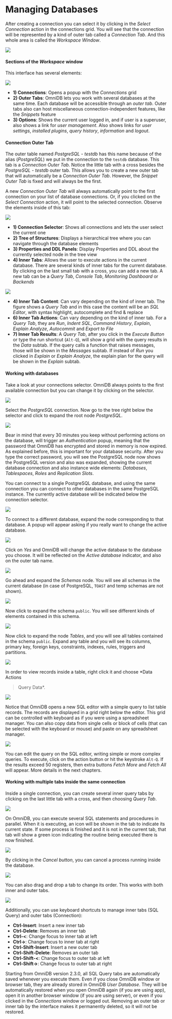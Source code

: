# Managing Databases

After creating a connection you can select it by clicking in the *Select
Connection* action in the connections grid. You will see that the connection
will be represented by a kind of outer tab called a *Connection Tab*. And this
whole area is called the *Workspace Window*.

![](https://raw.githubusercontent.com/OmniDB/doc/master/img/image_014.png)

#### Sections of the *Workspace* window

This interface has several elements:

![](https://raw.githubusercontent.com/OmniDB/doc/master/img/image_015.png)

- **1) Connections**: Opens a popup with the *Connections* grid
- **2) Outer Tabs**: OmniDB lets you work with several databases at the same
time. Each database will be accessible through an *outer tab*. Outer tabs also
can host miscellaneous connection-independent features, like the *Snippets*
feature
- **3) Options**: Shows the current user logged in, and if user is a superuser,
also shows a link for *user management*. Also shows links for *user settings*,
*installed plugins*, *query history*, *information* and *logout*.

#### Connection Outer Tab

The outer table named *PostgreSQL - testdb* has this name because of the alias
(*PostgreSQL*) we put in the connection to the `testdb` database. This tab is a
*Connection Outer Tab*. Notice the little tab with a cross besides the
*PostgreSQL - testdb* outer tab. This allows you to create a new outer tab that
will automatically be a *Connection Outer Tab*. However, the *Snippet Outer Tab*
is fixed and will always be the first.

A new *Connection Outer Tab* will always automatically point to the first
connection on your list of database connections. Or, if you clicked on the
*Select Connection* action, it will point to the selected connection. Observe
the elements inside of this tab:

![](https://raw.githubusercontent.com/OmniDB/doc/master/img/image_016.png)

- **1) Connection Selector**: Shows all connections and lets the user select the
current one
- **2) Tree of Structures**: Displays a hierarchical tree where you can navigate
through the database elements
- **3) Properties and DDL Panels**: Display Properties and DDL about the
currently selected node in the tree view
- **4) Inner Tabs**: Allows the user to execute actions in the current database.
There are several kinds of inner tabs for the current database. By clicking on
the last small tab with a cross, you can add a new tab. A new tab can be a
*Query Tab*, *Console Tab*, *Monitoring Dashboard* or *Backends*

![](https://raw.githubusercontent.com/OmniDB/doc/master/img/image_187.png)

- **4) Inner Tab Content**: Can vary depending on the kind of inner tab. The
figure shows a *Query Tab* and in this case the content will be an *SQL Editor*,
with syntax highlight, autocomplete and find & replace
- **6) Inner Tab Actions**: Can vary depending on the kind of inner tab. For a
*Query Tab*, they are *Run*, *Indent SQL*, *Command History*, *Explain*,
*Explain Analyze*, *Autocommit* and *Export to File*
- **7) Inner Tab Results**: A *Query Tab*, after you click in the *Execute
Button* or type the run shortcut (`Alt-Q`), will show a grid with the query
results in the *Data* subtab. If the query calls a function that raises
messages, those will be shown in the *Messages* subtab. If instead of *Run* you
clicked in *Explain* or *Explain Analyze*, the explain plan for the query will
be shown in the *Explain* subtab.

#### Working with databases

Take a look at your connections selector. OmniDB always points to the first
available connection but you can change it by clicking on the selector.

![](https://raw.githubusercontent.com/OmniDB/doc/master/img/image_017.png)

Select the *PostgreSQL* connection. Now go to the tree right below the selector
and click to expand the root node *PostgreSQL*.

![](https://raw.githubusercontent.com/OmniDB/doc/master/img/image_018.png)

Bear in mind that every 30 minutes you keep without performing actions on the
database, will trigger an *Authentication* popup, meaning that the password that
OmniDB has encrypted and stored in memory is now expired. As explained before,
this is important for your database security. After you type the correct
password, you will see the PostgreSQL node now shows the PostgreSQL version and
also was expanded, showing the current database connection and also instance
wide elements: *Databases*, *Tablespaces*, *Roles* and *Replication Slots*.

You can connect to a single PostgreSQL database, and using the same connection
you can connect to other databases in the same PostgreSQL instance. The
currently active database will be indicated below the connection selector.

![](https://raw.githubusercontent.com/OmniDB/doc/master/img/image_188.png)

To connect to a different database, expand the node corresponding to that
database. A popup will appear asking if you really want to change the active
database.

![](https://raw.githubusercontent.com/OmniDB/doc/master/img/image_189.png)

Click on *Yes* and OmniDB will change the active database to the database you
choose. It will be reflected on the *Active database* indicator, and also on
the outer tab name.

![](https://raw.githubusercontent.com/OmniDB/doc/master/img/image_190.png)

Go ahead and expand the *Schemas* node. You will see all schemas in the current
database (in case of PostgreSQL, `TOAST` and temp schemas are not shown).

![](https://raw.githubusercontent.com/OmniDB/doc/master/img/image_019.png)

Now click to expand the schema `public`. You will see different kinds of
elements contained in this schema.

![](https://raw.githubusercontent.com/OmniDB/doc/master/img/image_020.png)

Now click to expand the node *Tables*, and you will see all tables contained in
the schema `public`. Expand any table and you will see its columns, primary key,
foreign keys, constraints, indexes, rules, triggers and partitions.

![](https://raw.githubusercontent.com/OmniDB/doc/master/img/image_021.png)

In order to view records inside a table, right click it and choose *Data Actions
> Query Data*.

![](https://raw.githubusercontent.com/OmniDB/doc/master/img/image_022.png)

Notice that OmniDB opens a new SQL editor with a simple query to list table
records. The records are displayed in a grid right below the editor. This grid
can be controlled with keyboard as if you were using a spreadsheet manager. You
can also copy data from single cells or block of cells (that can be selected
with the keyboard or mouse) and paste on any spreadsheet manager.

![](https://raw.githubusercontent.com/OmniDB/doc/master/img/image_023.png)

You can edit the query on the SQL editor, writing simple or more complex
queries. To execute, click on the action button or hit the keystroke `Alt-Q`.
If the results exceed 50 registers, then extra buttons *Fetch More* and *Fetch
All* will appear. More details in the next chapters.

#### Working with multiple tabs inside the same connection

Inside a single connection, you can create several inner query tabs by clicking
on the last little tab with a cross, and then choosing *Query Tab*.

![](https://raw.githubusercontent.com/OmniDB/doc/master/img/image_024.png)

On OmniDB, you can execute several SQL statements and procedures in parallel.
When it is executing, an icon will be shown in the tab to indicate its current
state. If some process is finished and it is not in the current tab, that tab
will show a green icon indicating the routine being executed there is now
finished.

![](https://raw.githubusercontent.com/OmniDB/doc/master/img/image_025.png)

By clicking in the *Cancel button*, you can cancel a process running inside the
database.

![](https://raw.githubusercontent.com/OmniDB/doc/master/img/image_026.png)

You can also drag and drop a tab to change its order. This works with both inner
and outer tabs.

![](https://raw.githubusercontent.com/OmniDB/doc/master/img/image_027.png)

Additionally, you can use keyboard shortcuts to manage inner tabs (SQL Query)
and outer tabs (Connection):

- **Ctrl-Insert**: Insert a new inner tab
- **Ctrl-Delete**: Removes an inner tab
- **Ctrl-<**: Change focus to inner tab at left
- **Ctrl->**: Change focus to inner tab at right
- **Ctrl-Shift-Insert**: Insert a new outer tab
- **Ctrl-Shift-Delete**: Removes an outer tab
- **Ctrl-Shift-<**: Change focus to outer tab at left
- **Ctrl-Shift->**: Change focus to outer tab at right

Starting from OmniDB version 2.3.0, all SQL Query tabs are automatically saved
whenever you execute them. Even if you close OmniDB window or browser tab, they
are already stored in OmniDB *User Database*. They will be automatically
restored when you open OmniDB again (if you are using app), open it in another
browser window (if you are using server), or even if you clicked in the
*Connections* window or logged out. Removing an outer tab or inner tab by the
interface makes it permanently deleted, so it will not be restored.
